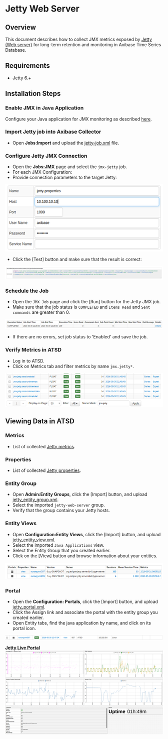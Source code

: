 # Jetty Web Server

## Overview

This document describes how to collect JMX metrics exposed by [Jetty (Web server)](http://www.eclipse.org/jetty/) for long-term retention and monitoring in Axibase Time Series Database.

## Requirements

* Jetty 6.+

## Installation Steps

### Enable JMX in Java Application

Configure your Java application for JMX monitoring as described [here](../../jmx.md).

### Import Jetty job into Axibase Collector

* Open **Jobs:Import** and upload the [jetty-job.xml](configs/jetty_job.xml) file.

### Configure Jetty JMX Connection

* Open the **Jobs:JMX** page and select the `jmx-jetty` job.
* For each JMX Configuration:
* Provide connection parameters to the target Jetty:

![](images/jetty_jmx_configuration.png)

* Click the [Test] button and make sure that the result is correct:

![](images/jetty_test_jmx_configuration.png)

### Schedule the Job

* Open the `JMX Job` page and click the [Run] button for the Jetty JMX job.
* Make sure that the job status is `COMPLETED` and `Items Read` and `Sent commands` are greater than 0.

![](images/test_run.png)

* If there are no errors, set job status to 'Enabled' and save the job.

### Verify Metrics in ATSD

* Log in to ATSD.
* Click on Metrics tab and filter metrics by name `jmx.jetty*`.

![](images/jetty_metrics.png)

## Viewing Data in ATSD

### Metrics

* List of collected [Jetty metrics](metric-list.md).

### Properties

* List of collected [Jetty properties](properties-list.md).

### Entity Group

* Open **Admin:Entity Groups**, click the [Import] button, and upload  [jetty_entity_group.xml](configs/jetty_entity_group.xml).
* Select the imported `jetty-web-server` group.
* Verify that the group contains your Jetty hosts.

### Entity Views

* Open **Configuration:Entity Views**, click the [Import] button, and upload  [jetty_entity_view.xml](configs/jetty_entity_view.xml).
* Select the imported `Java Applications` view.
* Select the Entity Group that you created earlier.
* Click on the [View] button and browse information about your entities.

![](images/jetty_entity_view.png)

### Portal

* Open the **Configuration: Portals**, click the [Import] button, and upload [jetty_portal.xml](configs/jetty_portal.xml).
* Click the Assign link and associate the portal with the entity group you created earlier.
* Open Entity tabs, find the java application by name, and click on its portal icon.

![](images/jetty_portal_icon.png)

[**Jetty Live Portal**](http://apps.axibase.com/chartlab/4bcd2299)
![](images/jetty_portal.png)

